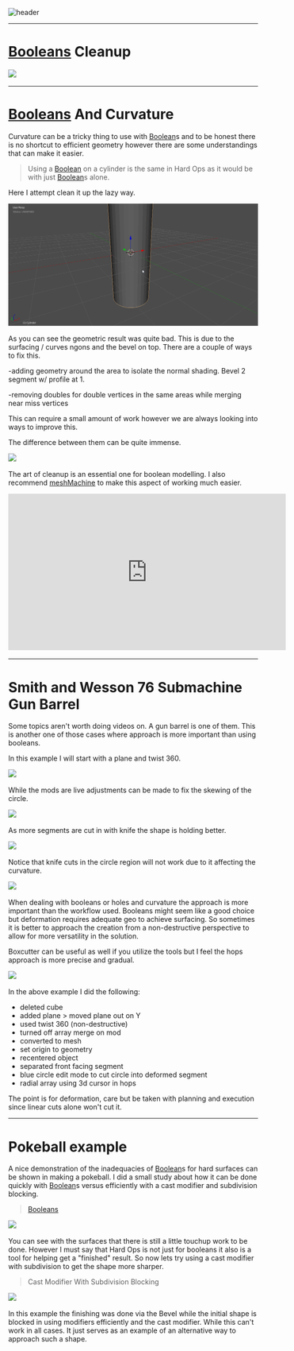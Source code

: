 ![header](img/banner.gif)

____

# [Booleans](boolean.md) Cleanup

![](img/bool/b4.gif)

____

# [Booleans](boolean.md) And Curvature

Curvature can be a tricky thing to use with [Boolean](boolean.md)s and to be honest there is no shortcut to efficient geometry however there are some understandings that can make it easier.

> Using a [Boolean](boolean.md) on a cylinder is the same in Hard Ops as it would be with just [Boolean](boolean.md)s alone.

Here I attempt clean it up the lazy way.

![](img/bool/b3.gif)

As you can see the geometric result was quite bad. This is due to the surfacing / curves ngons and the bevel on top. There are a couple of ways to fix this.

  -adding geometry around the area to isolate the normal shading. Bevel 2 segment w/ profile at 1.

  -removing doubles for double vertices in the same areas while merging near miss vertices

  This can require a small amount of work however we are always looking into ways to improve this.

  The difference between them can be quite immense.

![](img/bool/b5.gif)

The art of cleanup is an essential one for boolean modelling. I also recommend [meshMachine](https://www.blendermarket.com/products/MESHmachine) to make this aspect of working much easier.

<iframe width="560" height="315" src="https://www.youtube.com/watch?v=C5TknYySBpM" frameborder="0" allowfullscreen></iframe>

___

# Smith and Wesson 76 Submachine Gun Barrel

Some topics aren't worth doing videos on. A gun barrel is one of them. This is another one of those cases where approach is more important than using booleans.

In this example I will start with a plane and twist 360.

![](img/bool/b8.gif)

While the mods are live adjustments can be made to fix the skewing of the circle.

![](img/bool/b9.gif)

As more segments are cut in with knife the shape is holding better.

![](img/bool/b10.gif)

Notice that knife cuts in the circle region will not work due to it affecting the curvature.

![](img/bool/b11.gif)

When dealing with booleans or holes and curvature the approach is more important than the workflow used. Booleans might seem like a good choice but deformation requires adequate geo to achieve surfacing. So sometimes it is better to approach the creation from a non-destructive perspective to allow for more versatility in the solution.

Boxcutter can be useful as well if you utilize the tools but I feel the hops approach is more precise and gradual.

![](img/bool/b12.gif)

In the above example I did the following:

- deleted cube
- added plane > moved plane out on Y
- used twist 360 (non-destructive)
- turned off array merge on mod
- converted to mesh
- set origin to geometry
- recentered object
- separated front facing segment
- blue circle edit mode to cut circle into deformed segment
- radial array using 3d cursor in hops

The point is for deformation, care but be taken with planning and execution since linear cuts alone won't cut it.

___

# Pokeball example

A nice demonstration of the inadequacies of [Boolean](boolean.md)s for hard surfaces can be shown in making a pokeball. I did a small study about how it can be done quickly with [Boolean](boolean.md)s versus efficiently with a cast modifier and subdivision blocking.

> [Booleans](boolean.md)

![](img/bool/b6.gif)

You can see with the surfaces that there is still a little touchup work to be done. However I must say that Hard Ops is not just for booleans it also is a tool for helping get a "finished" result. So now lets try using a cast modifier with subdivision to get the shape more sharper.

> Cast Modifier With Subdivision Blocking

![](img/bool/b7.gif)

In this example the finishing was done via the Bevel while the initial shape is blocked in using modifiers efficiently and the cast modifier. While this can't work in all cases. It just serves as an example of an alternative way to approach such a shape.
